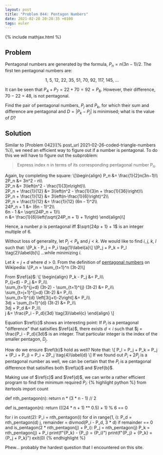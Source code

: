```yaml
---
layout: post
title: "Problem 044: Pentagon Numbers"
date: 2021-02-28 20:28:35 +0100
tags: euler
---
```

{% include mathjax.html %}
## Problem
Pentagonal numbers are generated by the formula, $P_n=n(3n−1)/2$. The first ten pentagonal numbers are:

<p style="text-align:center;">1, 5, 12, 22, 35, 51, 70, 92, 117, 145, ...</p>

It can be seen that $P_4 + P_7 = 22 + 70 = 92 = P_8$. However, their difference, 70 − 22 = 48, is not pentagonal.

Find the pair of pentagonal numbers, $P_j$ and $P_k$, for which their sum and difference are pentagonal and $D = \left\lvert P_k − P_j \right\rvert$ is minimised; what is the value of $D$?

## Solution
Similar to [Problem 042]({% post_url 2021-02-26-coded-triangle-numbers %}), we need an efficient way to figure out if a number is pentagonal. To do this we will have to figure out the subproblem:
> Express index n in terms of its corresponding pentagonal number P<sub>n</sub>.

Again, by completing the square:
\\\[\begin{align}
P_n &= \frac{1}{2}n(3n−1)\\\\\
2P_n &= 3n^2 - n\\\\\
2P_n &= 3\left(n^2 - \frac{1}{3}n\right)\\\\\
2P_n + \frac{1}{12} &= 3\left(n^2 - \frac{1}{3}n + \frac{1}{36}\right)\\\\\
2P_n + \frac{1}{12} &= 3\left(n-\frac{1}{6}\right)^2\\\\\
2P_n + \frac{1}{12} &= \frac{1}{12} (6n - 1)^2\\\\\
24P_n + 1 &= (6n - 1)^2\\\\\
6n - 1 &= \sqrt{24P_n + 1}\\\\\
n &= \frac{1}{6}\left(\sqrt{24P_n + 1} + 1\right)
\end{align}\\\] 

Hence, a nunber $p$ is pentagonal iff $\sqrt{24p + 1} + 1$ is an integer multiple of 6. 

Without loss of generality, let $P_j < P_k$ and $j < k$. We would like to find $i$, $j$, $k$, $l$ such that:
\\\[P_k - P_j = P_i \tag{1}\label{a}\\\]
\\\[P_j + P_k = P_l \tag{2}\label{b}\\\]
...while minimizing $i$.

Let $k = j + d$ where $d > 0$. From the definition of [pentagonal numbers](https://en.wikipedia.org/wiki/Pentagonal_number) on Wikipedia:
\\\[P_n = \sum_{t=1}^n (3t-2)\\\]

From $\ref{a}$:
\\\[
\begin{align}
P_k - P_j &= P_i\\\\\
P_{j+d} - P_j &= P_i\\\\\
\sum_{t=1}^{j+d} (3t-2) - \sum_{t=1}^{j} (3t-2) &= P_i\\\\\
\sum_{t=j+1}^{j+d} (3t-2) &= P_i\\\\\
\sum_{t=1}^{d} \left\[3(j+t)-2\right\] &= P_i\\\\\
3dj + \sum_{t=1}^{d} (3t-2) &= P_i\\\\\
3dj + P_d &= P_i\\\\\
j &= \frac{P_i - P_d}{3d} \tag{3}\label{c}
\end{align}
    \\\]

Equation $\ref{c}$ shows an interesting point: If $P_i$ is a pentagonal "difference" that satisifies $\ref{a}$, there exists $d < i$ such that $j = \frac{P_i - P_d}{3d}$ is an integer. That particular integer is the index of the smaller pentagon, $D_j$. 

How do we ensure $\ref{b}$ hold as well? Note that:
\\\[ P_l = P_j + P_k = P_j + (P_i + P_j) = P_i + 2P_j \tag{4}\label{d} \\\]
If we found out $P_i + 2P_j$ is a pentagonal number as well, we can be certain that the $P_i$ is a pentagonal difference that satisifies both $\ref{a}$ and $\ref{b}$.

Making use of $\ref{c}$ and $\ref{d}$, we can write a rather efficient program to find the minimum required $P_i$:
{% highlight python %}
from itertools import count


def nth_pentagon(n):
    return n * (3 * n - 1) // 2


def is_pentagon(n):
    return (((24 * n + 1) ** 0.5) + 1) % 6 == 0


for i in count(2):
    P_i = nth_pentagon(i)
    for d in range(1, i):
        P_d = nth_pentagon(d)
        j, remainder = divmod(P_i - P_d, 3 * d)
        if remainder == 0 and is_pentagon(2 * nth_pentagon(j) + P_i):
            P_j = nth_pentagon(j)
            P_k = nth_pentagon(j) + P_i
            print(f"{P_k} - {P_j} = {P_i}")
            print(f"{P_j} + {P_k} = {P_j + P_k}")
            exit(0)
{% endhighlight %}

Phew... probably the hardest question that I encountered on this site. 



